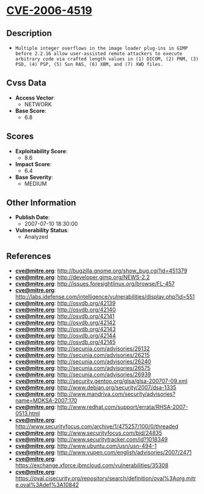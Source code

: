 
# [CVE-2006-4519](http://bugzilla.gnome.org/show_bug.cgi?id=451379)

## Description

- `Multiple integer overflows in the image loader plug-ins in GIMP before 2.2.16 allow user-assisted remote attackers to execute arbitrary code via crafted length values in (1) DICOM, (2) PNM, (3) PSD, (4) PSP, (5) Sun RAS, (6) XBM, and (7) XWD files.`

## Cvss Data

- **Access Vector**:
  - NETWORK
- **Base Score**:
  - 6.8

## Scores

- **Exploitability Score**:
  - 8.6
- **Impact Score**:
  - 6.4
- **Base Severity**:
  - MEDIUM

## Other Information

- **Publish Date**:
  - 2007-07-10 18:30:00
- **Vulnerability Status**:
  - Analyzed

## References

- **cve@mitre.org**: http://bugzilla.gnome.org/show_bug.cgi?id=451379
- **cve@mitre.org**: http://developer.gimp.org/NEWS-2.2
- **cve@mitre.org**: http://issues.foresightlinux.org/browse/FL-457
- **cve@mitre.org**: http://labs.idefense.com/intelligence/vulnerabilities/display.php?id=551
- **cve@mitre.org**: http://osvdb.org/42139
- **cve@mitre.org**: http://osvdb.org/42140
- **cve@mitre.org**: http://osvdb.org/42141
- **cve@mitre.org**: http://osvdb.org/42142
- **cve@mitre.org**: http://osvdb.org/42143
- **cve@mitre.org**: http://osvdb.org/42144
- **cve@mitre.org**: http://osvdb.org/42145
- **cve@mitre.org**: http://secunia.com/advisories/26132
- **cve@mitre.org**: http://secunia.com/advisories/26215
- **cve@mitre.org**: http://secunia.com/advisories/26240
- **cve@mitre.org**: http://secunia.com/advisories/26575
- **cve@mitre.org**: http://secunia.com/advisories/26939
- **cve@mitre.org**: http://security.gentoo.org/glsa/glsa-200707-09.xml
- **cve@mitre.org**: http://www.debian.org/security/2007/dsa-1335
- **cve@mitre.org**: http://www.mandriva.com/security/advisories?name=MDKSA-2007:170
- **cve@mitre.org**: http://www.redhat.com/support/errata/RHSA-2007-0513.html
- **cve@mitre.org**: http://www.securityfocus.com/archive/1/475257/100/0/threaded
- **cve@mitre.org**: http://www.securityfocus.com/bid/24835
- **cve@mitre.org**: http://www.securitytracker.com/id?1018349
- **cve@mitre.org**: http://www.ubuntu.com/usn/usn-494-1
- **cve@mitre.org**: http://www.vupen.com/english/advisories/2007/2471
- **cve@mitre.org**: https://exchange.xforce.ibmcloud.com/vulnerabilities/35308
- **cve@mitre.org**: https://oval.cisecurity.org/repository/search/definition/oval%3Aorg.mitre.oval%3Adef%3A10842
